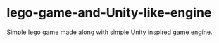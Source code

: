 # lego-game-and-Unity-like-engine
Simple lego game made along with simple Unity inspired game engine.
